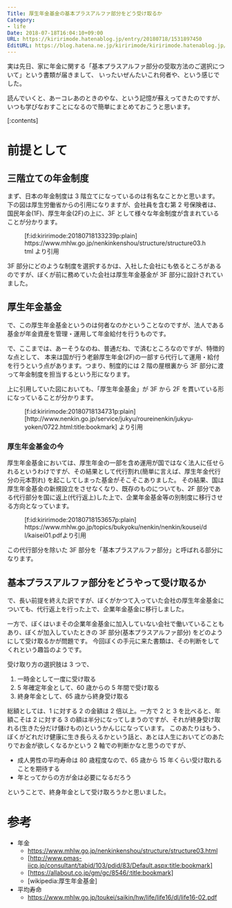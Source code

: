 ```yaml
---
Title: 厚生年金基金の基本プラスアルファ部分をどう受け取るか
Category:
- life
Date: 2018-07-18T16:04:10+09:00
URL: https://kiririmode.hatenablog.jp/entry/20180718/1531897450
EditURL: https://blog.hatena.ne.jp/kiririmode/kiririmode.hatenablog.jp/atom/entry/10257846132602319752
---
```


実は先日、家に年金に関する「基本プラスアルファ部分の受取方法のご選択について」という書類が届きまして、
いったいぜんたいこれ何者や、という感じでした。

読んでいくと、あーコレあのときのやな、という記憶が蘇えってきたのですが、いつも学びなおすことになるので簡単にまとめておこうと思います。

[:contents]

# 前提として

## 三階立ての年金制度

まず、日本の年金制度は 3 階立てになっているのは有名なことかと思います。
下の図は厚生労働省からの引用になりますが、会社員を含む第 2 号保険者は、国民年金(1F)、厚生年金(2F)の上に、3F として様々な年金制度が含まれていることが分かります。

<figure class="figure-image figure-image-fotolife" title="https://www.mhlw.go.jp/nenkinkenshou/structure/structure03.html より引用">[f:id:kiririmode:20180718133239p:plain]<figcaption>https://www.mhlw.go.jp/nenkinkenshou/structure/structure03.html より引用</figcaption></figure>

3F 部分にどのような制度を選択するかは、入社した会社にも依るところがあるのですが、ぼくが前に務めていた会社は厚生年金基金が 3F 部分に設計されていました。

## 厚生年金基金

で、この厚生年金基金というのは何者なのかということなのですが、法人である基金が年金資産を管理・運用して年金給付を行うものです。

で、ここまでは、あーそうなのね、普通だね、で済むところなのですが、特徴的な点として、
本来は国が行う老齢厚生年金(2F)の一部すら代行して運用・給付を行うという点があります。つまり、制度的には 2 階の屋根裏から 3F 部分に渡って年金制度を担当するという形になります。

上に引用していた図においても、「厚生年金基金」が 3F から 2F を貫いている形になっていることが分かります。

<figure class="figure-image figure-image-fotolife" title="[http://www.nenkin.go.jp/service/jukyu/roureinenkin/jukyu-yoken/0722.html:title:bookmark] より引用">[f:id:kiririmode:20180718134731p:plain]<figcaption>[http://www.nenkin.go.jp/service/jukyu/roureinenkin/jukyu-yoken/0722.html:title:bookmark] より引用</figcaption></figure>

### 厚生年金基金の今

厚生年金基金においては、厚生年金の一部を含め運用が国ではなく法人に任せられるというわけですが、その結果として代行割れ(簡単に言えば、厚生年金代行分の元本割れ) を起こしてしまった基金がそこそこありました。
その結果、国は厚生年金基金の新規設立をさせなくなり、既存のものについても、2F 部分である代行部分を国に返上(代行返上)した上で、企業年金基金等の別制度に移行させる方向となっています。

<figure class="figure-image figure-image-fotolife" title="[https://www.mhlw.go.jp/topics/bukyoku/nenkin/nenkin/kousei/dl/kaisei01.pdf:title]より引用">[f:id:kiririmode:20180718153657p:plain]<figcaption>https://www.mhlw.go.jp/topics/bukyoku/nenkin/nenkin/kousei/dl/kaisei01.pdfより引用</figcaption></figure>

この代行部分を除いた 3F 部分を「基本プラスアルファ部分」と呼ばれる部分になります。

## 基本プラスアルファ部分をどうやって受け取るか

で、長い前提を終えた訳ですが、ぼくがかつて入っていた会社の厚生年金基金についても、代行返上を行った上で、企業年金基金に移行しました。

一方で、ぼくはいまその企業年金基金に加入していない会社で働いていることもあり、ぼくが加入していたときの 3F 部分(基本プラスアルファ部分) をどのようにして受け取るかが問題です。
今回ぼくの手元に来た書類は、その判断をしてくれという趣旨のようです。


受け取り方の選択肢は 3 つで、

1. 一時金として一度に受け取る
2. 5 年確定年金として、60 歳からの 5 年間で受け取る
3. 終身年金として、65 歳から終身受け取る

総額としては、1 に対する 2 の金額は 2 倍以上。一方で 2 と 3 を比べると、年額こそは 2 に対する 3 の額は半分になってしまうのですが、それが終身受け取れる(生きた分だけ儲けもの)というかんじになっています。
このあたりはもう、ぼくがどれだけ健康に生き長らえるかという話と、あとは人生においてどのあたりでお金が欲しくなるかという 2 軸での判断かなと思うのですが、

- 成人男性の平均寿命は 80 歳程度なので、65 歳から 15 年くらい受け取れることを期待する
- 年とってからの方が金は必要になるだろう

ということで、終身年金として受け取ろうかと思いました。

# 参考

- 年金
    - https://www.mhlw.go.jp/nenkinkenshou/structure/structure03.html
    - [http://www.pmas-iicp.jp/consultant/tabid/103/pdid/83/Default.aspx:title:bookmark]
    - [https://allabout.co.jp/gm/gc/8546/:title:bookmark]
    - [wikipedia:厚生年金基金]
- 平均寿命
    - https://www.mhlw.go.jp/toukei/saikin/hw/life/life16/dl/life16-02.pdf
